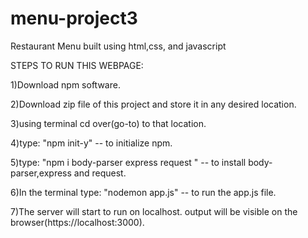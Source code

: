 # menu-project3
Restaurant Menu built using html,css, and javascript

STEPS TO RUN THIS WEBPAGE:

1)Download npm software.

2)Download zip file of this project and store it in any desired location.

3)using terminal cd over(go-to) to that location.

4)type: "npm init-y" -- to initialize npm.

5)type: "npm i body-parser express request " -- to install body-parser,express and request.

6)In the terminal type: "nodemon app.js" -- to run the app.js file.

7)The server will start to run on localhost. output will be visible on the browser(https://localhost:3000).
